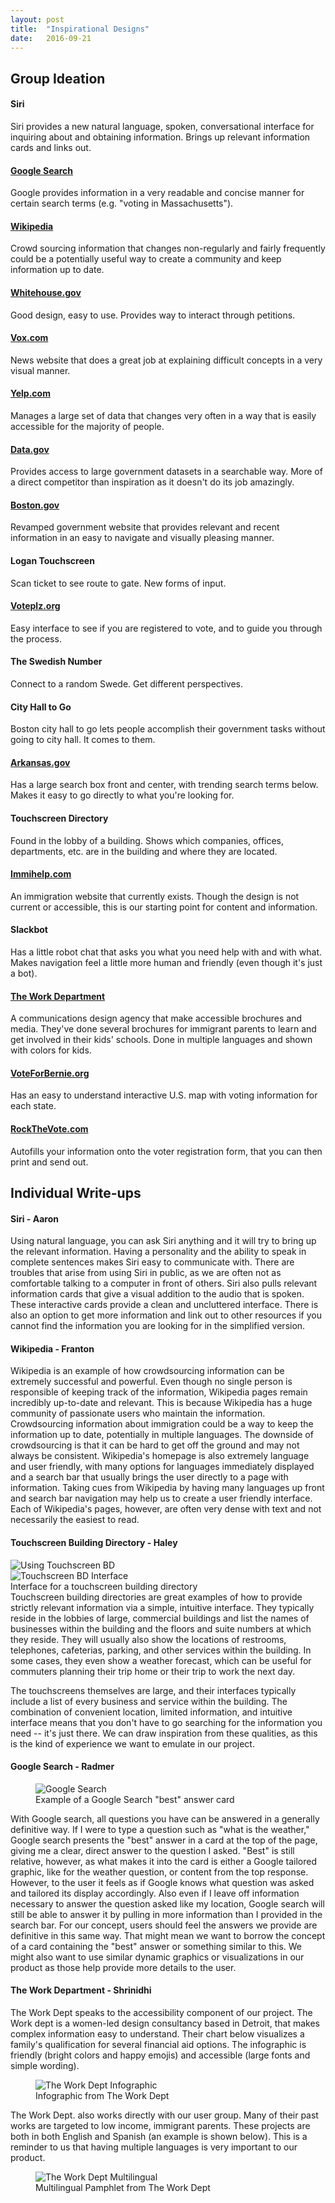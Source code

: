 ```yaml
---
layout: post
title:  "Inspirational Designs"
date:   2016-09-21
---
```


## Group Ideation

#### Siri
Siri provides a new natural language, spoken, conversational interface for inquiring about and obtaining information. Brings up relevant information cards and links out. 

#### [Google Search](https://www.google.com/) 
Google provides information in a very readable and concise manner for certain search terms (e.g. "voting in Massachusetts").

#### [Wikipedia](https://www.wikipedia.org/)
Crowd sourcing information that changes non-regularly and fairly frequently could be a potentially useful way to create a community and keep information up to date.

#### [Whitehouse.gov](https://www.whitehouse.gov/)
Good design, easy to use. Provides way to interact through petitions.

#### [Vox.com](http://www.vox.com/)
News website that does a great job at explaining difficult concepts in a very visual manner.

#### [Yelp.com](https://www.yelp.com/)
Manages a large set of data that changes very often in a way that is easily accessible for the majority of people.

#### [Data.gov](https://www.data.gov/)
Provides access to large government datasets in a searchable way. More of a direct competitor than inspiration as it doesn't do its job amazingly.

#### [Boston.gov](https://www.boston.gov/)
Revamped government website that provides relevant and recent information in an easy to navigate and visually pleasing manner.

#### Logan Touchscreen
Scan ticket to see route to gate. New forms of input.

#### [Voteplz.org](https://www.voteplz.org/)
Easy interface to see if you are registered to vote, and to guide you through the process.

#### The Swedish Number
Connect to a random Swede. Get different perspectives.

#### City Hall to Go
Boston city hall to go lets people accomplish their government tasks without going to city hall. It comes to them.

#### [Arkansas.gov](http://www.arkansas.gov/)
Has a large search box front and center, with trending search terms below. Makes it easy to go directly to what you're looking for.

#### Touchscreen Directory
Found in the lobby of a building.  Shows which companies, offices, departments, etc. are in the building and where they are located.

#### [Immihelp.com](http://www.immihelp.com/)
An immigration website that currently exists. Though the design is not current or accessible, this is our starting point for content and information.

#### Slackbot
Has a little robot chat that asks you what you need help with and with what. Makes navigation feel a little more human and friendly (even though it's just a bot).

#### [The Work Department](http://www.theworkdept.com/)
A communications design agency that make accessible brochures and media. They've done several brochures for immigrant parents to learn and get involved in their kids' schools. Done in multiple languages and shown with colors for kids.

#### [VoteForBernie.org](http://voteforbernie.org/)
Has an easy to understand interactive U.S. map with voting information for each state.

#### [RockTheVote.com](http://www.rockthevote.com/)
Autofills your information onto the voter registration form, that you can then print and send out.


## Individual Write-ups

#### Siri - Aaron
Using natural language, you can ask Siri anything and it will try to bring up the relevant information. Having a personality and the ability to speak in complete sentences makes Siri easy to communicate with. There are troubles that arise from using Siri in public, as we are often not as comfortable talking to a computer in front of others. Siri also pulls relevant information cards that give a visual addition to the audio that is spoken. These interactive cards provide a clean and uncluttered interface. There is also an option to get more information and link out to other resources if you cannot find the information you are looking for in the simplified version.

#### Wikipedia - Franton
Wikipedia is an example of how crowdsourcing information can be extremely successful and powerful. Even though no single person is responsible of keeping track of the information, Wikipedia pages remain incredibly up-to-date and relevant. This is because Wikipedia has a huge community of passionate users who maintain the information. Crowdsourcing information about immigration could be a way to keep the information up to date, potentially in multiple languages. The downside of crowdsourcing is that it can be hard to get off the ground and may not always be consistent. Wikipedia's homepage is also extremely language and user friendly, with many options for languages immediately displayed and a search bar that usually brings the user directly to a page with information. Taking cues from Wikipedia by having many languages up front and search bar navigation may help us to create a user friendly interface. Each of Wikipedia's pages, however, are often very dense with text and not necessarily the easiest to read.

#### Touchscreen Building Directory - Haley
<div class="row">
	<div class="col l4">
		<img src="{{ '/images/touchscreen_bd_1.png' | prepend: site.baseurl }}" alt="Using Touchscreen BD"> 
	</div>
	<div class="col l8">
		<img src="{{ '/images/touchscreen_bd_2.png' | prepend: site.baseurl }}" alt="Touchscreen BD Interface"> 
		<figcaption>Interface for a touchscreen building directory</figcaption>
	</div>
</div>
Touchscreen building directories are great examples of how to provide strictly relevant information via a simple, intuitive interface. They typically reside in the lobbies of large, commercial buildings and list the names of businesses within the building and the floors and suite numbers at which they reside. They will usually also show the locations of restrooms, telephones, cafeterias, parking, and other services within the building. In some cases, they even show a weather forecast, which can be useful for commuters planning their trip home or their trip to work the next day. 

The touchscreens themselves are large, and their interfaces typically include a list of every business and service within the building. The combination of convenient location, limited information, and intuitive interface means that you don't have to go searching for the information you need -- it's just there. We can draw inspiration from these qualities, as this is the kind of experience we want to emulate in our project.

#### Google Search - Radmer
<figure class="col l6 offset-l3">
	<img src="{{ '/images/google_search.png' | prepend: site.baseurl }}" alt="Google Search"> 
	<figcaption>Example of a Google Search "best" answer card</figcaption>
</figure>
With Google search, all questions you have can be answered in a generally definitive way. If I were to type a question such as "what is the weather," Google search presents the "best" answer in a card at the top of the page, giving me a clear, direct answer to the question I asked. "Best" is still relative, however, as what makes it into the card is either a Google tailored graphic, like for the weather question, or content from the top response. However, to the user it feels as if Google knows what question was asked and tailored its display accordingly. Also even if I leave off information necessary to answer the question asked like my location, Google search will still be able to answer it by pulling in more information than I provided in the search bar. For our concept, users should feel the answers we provide are definitive in this same way. That might mean we want to borrow the concept of a card containing the "best" answer or something similar to this. We might also want to use similar dynamic graphics or visualizations in our product as those help provide more details to the user.

#### The Work Department - Shrinidhi
The Work Dept speaks to the accessibility component of our project. The Work dept is a women-led design consultancy based in Detroit, that makes complex information easy to understand. Their chart below visualizes a family's qualification for several financial aid options. The infographic is friendly (bright colors and happy emojis) and accessible (large fonts and simple wording).
<figure class="col l6 offset-l3">
	<img src="{{ '/images/work_dept_1.png' | prepend: site.baseurl }}" alt="The Work Dept Infographic"> 
	<figcaption>Infographic from The Work Dept</figcaption>
</figure>
The Work Dept. also works directly with our user group. Many of their past works are targeted to low income, immigrant parents. These projects are both in both English and Spanish (an example is shown below). This is a reminder to us that having multiple languages is very important to our product.
<figure class="col l6 offset-l3">
	<img src="{{ '/images/work_dept_2.png' | prepend: site.baseurl }}" alt="The Work Dept Multilingual"> 
	<figcaption>Multilingual Pamphlet from The Work Dept</figcaption>
</figure>

